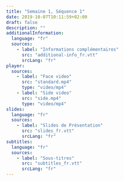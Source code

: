 ```yaml
---
title: "Semaine 1, Séquence 1"
date: 2019-10-07T10:11:59+02:00
draft: false
description: ""
additionalInformation:
  language: "fr"
  sources:
    - label: "Informations complémentaires"
      src: "additional-info_fr.vtt"
      srcLang: "fr"
player:
  sources:
    - label: "Face video"
      src: "standard.mp4"
      type: "video/mp4"
    - label: "Side video"
      src: "side.mp4"
      type: "video/mp4"
slides:
  language: "fr"
  sources:
    - label: "Slides de Présentation"
      src: "slides_fr.vtt"
      srcLang: "fr"
subtitles:
  language: "fr"
  sources:
    - label: "Sous-titres"
      src: "subtitles_fr.vtt"
      srcLang: "fr"
---
```

